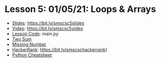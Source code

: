 # Lesson 5: 01/05/21: Loops & Arrays
* [Slides](https://bit.ly/smscsc5slides): https://bit.ly/smscsc5slides  
* [Video](https://bit.ly/smscsc5video):  https://bit.ly/smscsc5video
* [Lesson Code](main.py): main.py
* [Two Sum](Two%20Sum)
* [Missing Number](Missing%20Number) 
* [HackerRank](https://bit.ly/smscschackerrank): https://bit.ly/smscschackerrank)
* [Python Cheatsheet](https://whscompsciclub.github.io/posts/python/)
